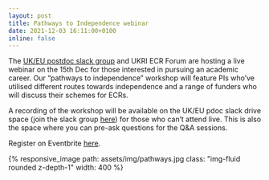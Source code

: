 ```yaml
---
layout: post
title: Pathways to Independence webinar
date: 2021-12-03 16:11:00+0100
inline: false
---
```


The [UK/EU postdoc slack group](https://pdocslack.wordpress.com/) and UKRI ECR Forum are hosting a live webinar on the 15th Dec for those interested in pursuing an academic career. Our “pathways to independence” workshop will feature PIs who’ve utilised different routes towards independence and a range of funders who will discuss their schemes for ECRs.

A recording of the workshop will be available on the UK/EU pdoc slack drive space (join the slack group [here](https://join.slack.com/t/ukeupostdocs/shared_invite/zt-o3ppash3-jCy33bGe47Wa82gVlptEMg)) for those who can’t attend live. This is also the space where you can pre-ask questions for the Q&A sessions.

Register on Eventbrite <a href="https://www.eventbrite.com/e/pathways-to-independence-workshop-tickets-216226658757">here</a>.

<div class="row mt-3">
    <div class="col-sm mt-3 mt-md-0">
        {% responsive_image path: assets/img/pathways.jpg class: "img-fluid rounded z-depth-1" width: 400 %}
    </div>
</div>
<div class="caption">
    
</div>